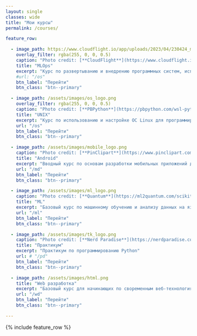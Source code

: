 ```yaml
---
layout: single
classes: wide
title: "Мои курсы"
permalink: /courses/

feature_row:

  - image_path: https://www.cloudflight.io/app/uploads/2023/04/230424_ml-model-development_infographic_2.jpg
    overlay_filter: rgba(255, 0, 0, 0.5)
    caption: "Photo credit: [**CloudFlight**](https://www.cloudflight.io/en/blog/mlwhat-what-is-mlops-and-why-you-should-care/)"
    title: "MLOps"
    excerpt: "Курс по развертыванию и внедрению программных систем, использующих методы искусственного интеллекта и машинного обучения"
    #url: "/os"
    btn_label: "Перейти"
    btn_class: "btn--primary"

  - image_path: /assets/images/os_logo.png
    overlay_filter: rgba(255, 0, 0, 0.5)
    caption: "Photo credit: [**PBPython**](https://pbpython.com/wsl-python.html)"
    title: "UNIX"
    excerpt: "Курс по использованию и настройке ОС Linux для программирования и создания сетевых приложений"
    url: "/os"
    btn_label: "Перейти"
    btn_class: "btn--primary"

  - image_path: /assets/images/mobile_logo.png
    caption: "Photo credit: [**PinClipart**](https://www.pinclipart.com/pindetail/bRmJwo_loading-speed-is-crucial-to-many-rn-apps/)"
    title: "Android"
    excerpt: "Вводный курс по основам разработки мобильных приложений для ОС Android"
    url: "/md"
    btn_label: "Перейти"
    btn_class: "btn--primary"

  - image_path: /assets/images/ml_logo.png
    caption: "Photo credit: [**Quantum**](https://ml2quantum.com/scikit-learn/)"
    title: "ML"
    excerpt: "Базовый курс по машинному обучению и анализу данных на языке Python"
    url: "/ml"
    btn_label: "Перейти"
    btn_class: "btn--primary"

  - image_path: /assets/images/tk_logo.png
    caption: "Photo credit: [**Nerd Paradise**](https://nerdparadise.com/)"
    title: "Практикум"
    excerpt: "Практикум по программированию Python"
    url: # "/pd"
    btn_label: "Перейти"
    btn_class: "btn--primary"

  - image_path: /assets/images/html.png
    title: "Web разработка"
    excerpt: "Базовый курс для начинающих по своременным веб-технологиям"
    url: "/wd"
    btn_label: "Перейти"
    btn_class: "btn--primary"

---
```


{% include feature_row %}
